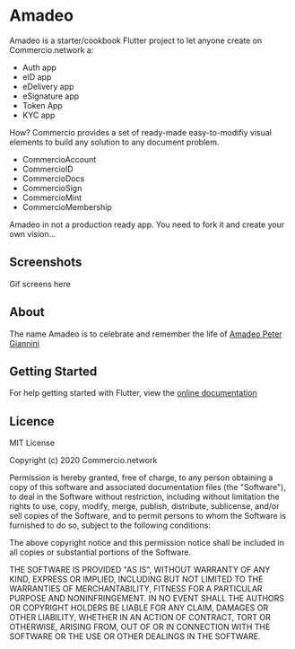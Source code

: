 # Amadeo
Amadeo is a starter/cookbook Flutter project to let anyone create on Commercio.network a:

* Auth app
* eID app
* eDelivery app
* eSignature app
* Token App
* KYC app
  
How?  Commercio provides a set of ready-made easy-to-modifiy visual elements to build any solution to any document problem.  
   
* CommercioAccount
* CommercioID
* CommercioDocs
* CommercioSign
* CommercioMint
* CommercioMembership
   
Amadeo in not a production ready app. You need to fork it and create your own vision...   

## Screenshots

Gif screens here


## About
The name Amadeo is to celebrate and remember the life of [Amadeo Peter Giannini](https://en.wikipedia.org/wiki/Amadeo_Giannini)

## Getting Started
For help getting started with Flutter, view the [online documentation](https://flutter.dev)


## Licence
MIT License

Copyright (c) 2020 Commercio.network

Permission is hereby granted, free of charge, to any person obtaining a copy
of this software and associated documentation files (the "Software"), to deal
in the Software without restriction, including without limitation the rights
to use, copy, modify, merge, publish, distribute, sublicense, and/or sell
copies of the Software, and to permit persons to whom the Software is
furnished to do so, subject to the following conditions:

The above copyright notice and this permission notice shall be included in all
copies or substantial portions of the Software.

THE SOFTWARE IS PROVIDED "AS IS", WITHOUT WARRANTY OF ANY KIND, EXPRESS OR
IMPLIED, INCLUDING BUT NOT LIMITED TO THE WARRANTIES OF MERCHANTABILITY,
FITNESS FOR A PARTICULAR PURPOSE AND NONINFRINGEMENT. IN NO EVENT SHALL THE
AUTHORS OR COPYRIGHT HOLDERS BE LIABLE FOR ANY CLAIM, DAMAGES OR OTHER
LIABILITY, WHETHER IN AN ACTION OF CONTRACT, TORT OR OTHERWISE, ARISING FROM,
OUT OF OR IN CONNECTION WITH THE SOFTWARE OR THE USE OR OTHER DEALINGS IN THE
SOFTWARE.

